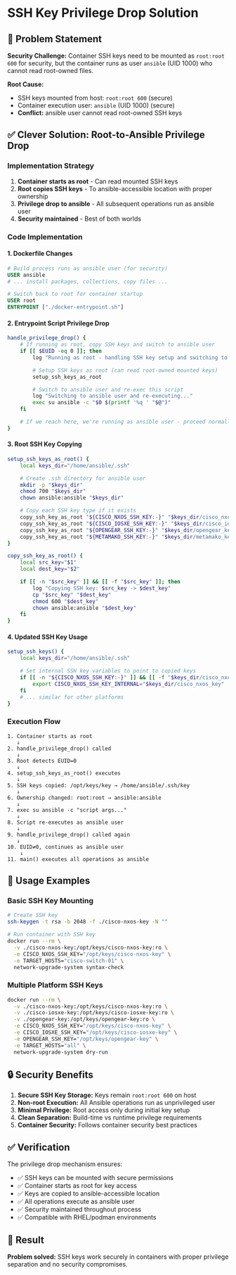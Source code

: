 # SSH Key Privilege Drop Solution

## 🔐 Problem Statement

**Security Challenge:** Container SSH keys need to be mounted as `root:root 600` for security, but the container runs as user `ansible` (UID 1000) who cannot read root-owned files.

**Root Cause:**
- SSH keys mounted from host: `root:root 600` (secure)
- Container execution user: `ansible` (UID 1000) (secure)
- **Conflict:** ansible user cannot read root-owned SSH keys

## ✅ Clever Solution: Root-to-Ansible Privilege Drop

### Implementation Strategy

1. **Container starts as root** - Can read mounted SSH keys
2. **Root copies SSH keys** - To ansible-accessible location with proper ownership
3. **Privilege drop to ansible** - All subsequent operations run as ansible user
4. **Security maintained** - Best of both worlds

### Code Implementation

#### 1. Dockerfile Changes

```dockerfile
# Build process runs as ansible user (for security)
USER ansible
# ... install packages, collections, copy files ...

# Switch back to root for container startup
USER root
ENTRYPOINT ["./docker-entrypoint.sh"]
```

#### 2. Entrypoint Script Privilege Drop

```bash
handle_privilege_drop() {
    # If running as root, copy SSH keys and switch to ansible user
    if [[ $EUID -eq 0 ]]; then
        log "Running as root - handling SSH key setup and switching to ansible user"

        # Setup SSH keys as root (can read root-owned mounted keys)
        setup_ssh_keys_as_root

        # Switch to ansible user and re-exec this script
        log "Switching to ansible user and re-executing..."
        exec su ansible -c "$0 $(printf '%q ' "$@")"
    fi

    # If we reach here, we're running as ansible user - proceed normally
}
```

#### 3. Root SSH Key Copying

```bash
setup_ssh_keys_as_root() {
    local keys_dir="/home/ansible/.ssh"

    # Create .ssh directory for ansible user
    mkdir -p "$keys_dir"
    chmod 700 "$keys_dir"
    chown ansible:ansible "$keys_dir"

    # Copy each SSH key type if it exists
    copy_ssh_key_as_root "${CISCO_NXOS_SSH_KEY:-}" "$keys_dir/cisco_nxos_key"
    copy_ssh_key_as_root "${CISCO_IOSXE_SSH_KEY:-}" "$keys_dir/cisco_iosxe_key"
    copy_ssh_key_as_root "${OPENGEAR_SSH_KEY:-}" "$keys_dir/opengear_key"
    copy_ssh_key_as_root "${METAMAKO_SSH_KEY:-}" "$keys_dir/metamako_key"
}

copy_ssh_key_as_root() {
    local src_key="$1"
    local dest_key="$2"

    if [[ -n "$src_key" ]] && [[ -f "$src_key" ]]; then
        log "Copying SSH key: $src_key -> $dest_key"
        cp "$src_key" "$dest_key"
        chmod 600 "$dest_key"
        chown ansible:ansible "$dest_key"
    fi
}
```

#### 4. Updated SSH Key Usage

```bash
setup_ssh_keys() {
    local keys_dir="/home/ansible/.ssh"

    # Set internal SSH key variables to point to copied keys
    if [[ -n "${CISCO_NXOS_SSH_KEY:-}" ]] && [[ -f "$keys_dir/cisco_nxos_key" ]]; then
        export CISCO_NXOS_SSH_KEY_INTERNAL="$keys_dir/cisco_nxos_key"
    fi
    # ... similar for other platforms
}
```

### Execution Flow

```
1. Container starts as root
   ↓
2. handle_privilege_drop() called
   ↓
3. Root detects EUID=0
   ↓
4. setup_ssh_keys_as_root() executes
   ↓
5. SSH keys copied: /opt/keys/key → /home/ansible/.ssh/key
   ↓
6. Ownership changed: root:root → ansible:ansible
   ↓
7. exec su ansible -c "script args..."
   ↓
8. Script re-executes as ansible user
   ↓
9. handle_privilege_drop() called again
   ↓
10. EUID≠0, continues as ansible user
    ↓
11. main() executes all operations as ansible
```

## 🚀 Usage Examples

### Basic SSH Key Mounting

```bash
# Create SSH key
ssh-keygen -t rsa -b 2048 -f ./cisco-nxos-key -N ""

# Run container with SSH key
docker run --rm \
  -v ./cisco-nxos-key:/opt/keys/cisco-nxos-key:ro \
  -e CISCO_NXOS_SSH_KEY="/opt/keys/cisco-nxos-key" \
  -e TARGET_HOSTS="cisco-switch-01" \
  network-upgrade-system syntax-check
```

### Multiple Platform SSH Keys

```bash
docker run --rm \
  -v ./cisco-nxos-key:/opt/keys/cisco-nxos-key:ro \
  -v ./cisco-iosxe-key:/opt/keys/cisco-iosxe-key:ro \
  -v ./opengear-key:/opt/keys/opengear-key:ro \
  -e CISCO_NXOS_SSH_KEY="/opt/keys/cisco-nxos-key" \
  -e CISCO_IOSXE_SSH_KEY="/opt/keys/cisco-iosxe-key" \
  -e OPENGEAR_SSH_KEY="/opt/keys/opengear-key" \
  -e TARGET_HOSTS="all" \
  network-upgrade-system dry-run
```

## 🔒 Security Benefits

1. **Secure SSH Key Storage:** Keys remain `root:root 600` on host
2. **Non-root Execution:** All Ansible operations run as unprivileged user
3. **Minimal Privilege:** Root access only during initial key setup
4. **Clean Separation:** Build-time vs runtime privilege requirements
5. **Container Security:** Follows container security best practices

## ✅ Verification

The privilege drop mechanism ensures:

- ✅ SSH keys can be mounted with secure permissions
- ✅ Container starts as root for key access
- ✅ Keys are copied to ansible-accessible location
- ✅ All operations execute as ansible user
- ✅ Security maintained throughout process
- ✅ Compatible with RHEL/podman environments

## 🎯 Result

**Problem solved:** SSH keys work securely in containers with proper privilege separation and no security compromises.